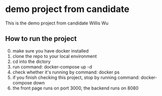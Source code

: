 # demo project from candidate
This is the demo project from candidate Willis Wu 
## How to run the project
0. make sure you have docker installed
1. clone the repo to your local environment
2. cd into the dictory
3. run command: docker-compose up -d
4. check whether it's running by command: docker ps
5. if you finish checking this project, stop by running command: docker-compose down
6. the front page runs on port 3000, the backend runs on 8080